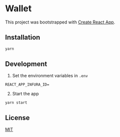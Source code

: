 # Wallet

This project was bootstrapped with [Create React App](https://github.com/facebook/create-react-app). 

## Installation

```bash
yarn
```

## Development
1. Set the environment variables in `.env`

```env
REACT_APP_INFURA_ID=
```
2. Start the app
            
`yarn start`

## License
[MIT](https://choosealicense.com/licenses/mit/)